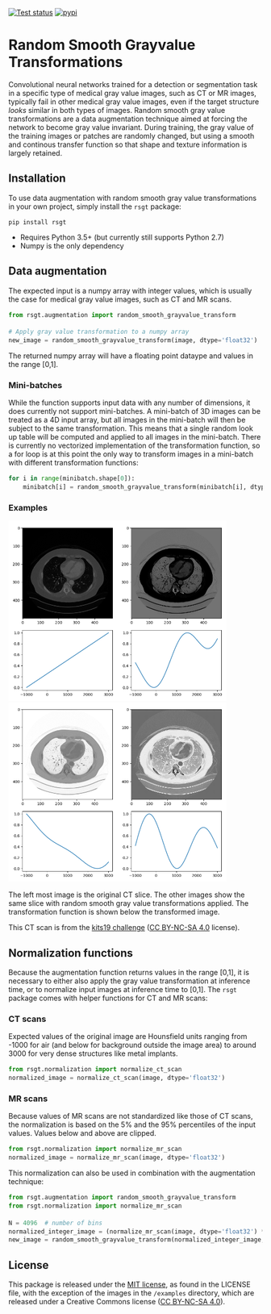[![Test status](https://github.com/nlessmann/rsgt/workflows/Tests/badge.svg)](https://github.com/nlessmann/rsgt/actions)
[![pypi](https://img.shields.io/pypi/v/rsgt)](https://pypi.org/project/rsgt/)

# Random Smooth Grayvalue Transformations

Convolutional neural networks trained for a detection or segmentation task in a specific type of medical gray value images, such as CT or MR images, typically
fail in other medical gray value images, even if the target structure *looks* similar in both types of images. Random smooth gray value transformations are a
data augmentation technique aimed at forcing the network to become gray value invariant. During training, the gray value of the training images or patches are
randomly changed, but using a smooth and continous transfer function so that shape and texture information is largely retained.

## Installation

To use data augmentation with random smooth gray value transformations in your own project, simply install the `rsgt` package:

```
pip install rsgt
```

* Requires Python 3.5+ (but currently still supports Python 2.7)
* Numpy is the only dependency

## Data augmentation

The expected input is a numpy array with integer values, which is usually the case for medical gray value images, such as CT and MR scans.

```python
from rsgt.augmentation import random_smooth_grayvalue_transform

# Apply gray value transformation to a numpy array
new_image = random_smooth_grayvalue_transform(image, dtype='float32')
```

The returned numpy array will have a floating point dataype and values in the range [0,1].

### Mini-batches

While the function supports input data with any number of dimensions, it does currently not support mini-batches. A mini-batch of 3D images can be treated as a
4D input array, but all images in the mini-batch will then be subject to the same transformation. This means that a single random look up table will be computed
and applied to all images in the mini-batch. There is currently no vectorized implementation of the transformation function, so a for loop is at this point the
only way to transform images in a mini-batch with different transformation functions:

```python
for i in range(minibatch.shape[0]):
    minibatch[i] = random_smooth_grayvalue_transform(minibatch[i], dtype='float32')
```

### Examples

<img alt="Original CT scan" src="/examples/ct0.png" width="216"><img alt="Transformed CT scan #1" src="/examples/ct1.png" width="216"><img alt="Transformed CT scan #2" src="/examples/ct2.png" width="216"><img alt="Transformed CT scan #3" src="/examples/ct3.png" width="216">

The left most image is the original CT slice. The other images show the same slice with random smooth gray value transformations applied. The transformation
function is shown below the transformed image.

This CT scan is from the [kits19 challenge](https://kits-challenge.org) ([CC BY-NC-SA 4.0](https://creativecommons.org/licenses/by-nc-sa/4.0/) license).

## Normalization functions

Because the augmentation function returns values in the range [0,1], it is necessary to either also apply the gray value transformation at inference time, or to
normalize input images at inference time to [0,1]. The `rsgt` package comes with helper functions for CT and MR scans:

### CT scans

Expected values of the original image are Hounsfield units ranging from -1000 for air (and below for background outside the image area) to around 3000 for very
dense structures like metal implants.

```python
from rsgt.normalization import normalize_ct_scan
normalized_image = normalize_ct_scan(image, dtype='float32')
```

### MR scans

Because values of MR scans are not standardized like those of CT scans, the normalization is based on the 5% and the 95% percentiles of the input values. Values
below and above are clipped.

```python
from rsgt.normalization import normalize_mr_scan
normalized_image = normalize_mr_scan(image, dtype='float32')
```

This normalization can also be used in combination with the augmentation technique:

```python
from rsgt.augmentation import random_smooth_grayvalue_transform
from rsgt.normalization import normalize_mr_scan

N = 4096  # number of bins
normalized_integer_image = (normalize_mr_scan(image, dtype='float32') * N).round().astype(int)
new_image = random_smooth_grayvalue_transform(normalized_integer_image, min_max_val=(0, N), dtype='float32')
```

## License

This package is released under the [MIT license](LICENSE), as found in the LICENSE file, with the exception of the images in the `/examples` directory, which are released
under a Creative Commons license ([CC BY-NC-SA 4.0](https://creativecommons.org/licenses/by-nc-sa/4.0/)).
